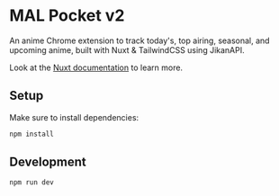 # MAL Pocket v2
An anime Chrome extension to track today's, top airing, seasonal, and upcoming anime, built with Nuxt & TailwindCSS using JikanAPI.

Look at the [Nuxt documentation](https://nuxt.com/docs/getting-started/introduction) to learn more.

## Setup

Make sure to install dependencies:

```bash
npm install
```

## Development

```bash
npm run dev
```